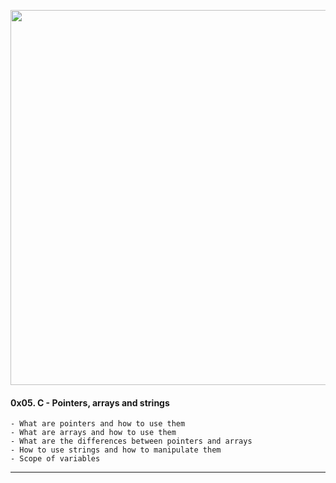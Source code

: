 
<p align=center>
<img src="https://mesgoodies.net/4799-thickbox_default/shirt-starsky-et-hutch-huggy-les-bons-tuyaux-noir-blanc-pour-homme-et-femme.jpg" width="600">
 
<p/>


#### 0x05. C - Pointers, arrays and strings



    - What are pointers and how to use them
    - What are arrays and how to use them
    - What are the differences between pointers and arrays
    - How to use strings and how to manipulate them
    - Scope of variables
---


